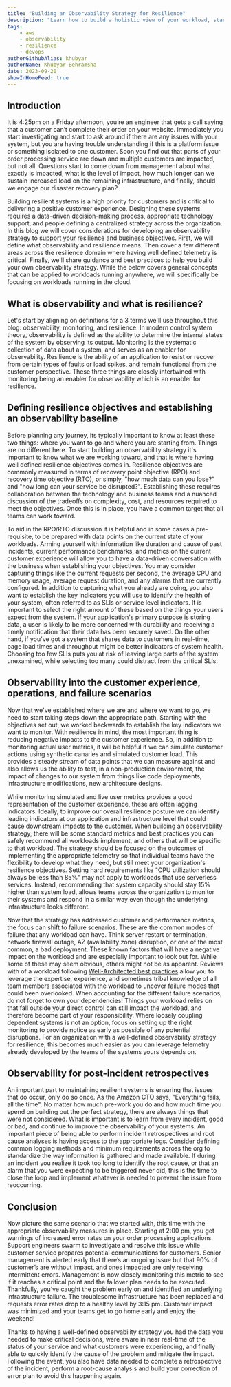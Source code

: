 ```yaml
---
title: "Building an Observability Strategy for Resilience"
description: "Learn how to build a holistic view of your workload, starting from the customer experience and diving down into the INFO logs of your application, all in service of improving your resilience posture. We define observability, monitoring, and resilience before unpacking the tightly coupled relationship between these three topics."
tags:
    - aws
    - observability
    - resilience
    - devops
authorGithubAlias: khubyar
authorName: Khubyar Behramsha
date: 2023-09-20
showInHomeFeed: true
---
```


## Introduction

It is 4:25pm on a Friday afternoon, you’re an engineer that gets a call saying that a customer can’t complete their order on your website. Immediately you start investigating and start to ask around if there are any issues with your system, but you are having trouble understanding if this is a platform issue or something isolated to one customer. Soon you find out that parts of your order processing service are down and multiple customers are impacted, but not all. Questions start to come down from management about what exactly is impacted, what is the level of impact, how much longer can we sustain increased load on the remaining infrastructure, and finally, should we engage our disaster recovery plan? 

Building resilient systems is a high priority for customers and is critical to delivering a positive customer experience. Designing these systems requires a data-driven decision-making process, appropriate technology support, and people defining a centralized strategy across the organization. In this blog we will cover considerations for developing an observability strategy to support your resilience and business objectives. First, we will define what observability and resilience means. Then cover a few different areas across the resilience domain where having well defined telemetry is critical. Finally, we'll share guidance and best practices to help you build your own observability strategy. While the below covers general concepts that can be applied to workloads running anywhere, we will specifically be focusing on workloads running in the cloud.

## What is observability and what is resilience?

Let's start by aligning on definitions for a 3 terms we'll use throughout this blog: observability, monitoring, and resilience. In modern control system theory, observability is defined as the ability to determine the internal states of the system by observing its output. Monitoring is the systematic collection of data about a system, and serves as an enabler for observability. Resilience is the ability of an application to resist or recover from certain types of faults or load spikes, and remain functional from the customer perspective. These three things are closely intertwined with monitoring being an enabler for observability which is an enabler for resilience.

## Defining resilience objectives and establishing an observability baseline 

Before planning any journey, its typically important to know at least these two things: where you want to go and where you are starting from. Things are no different here. To start building an observability strategy it's important to know what we are working toward, and that is where having well defined resilience objectives comes in. Resilience objectives are commonly measured in terms of recovery point objective (RPO) and recovery time objective (RTO), or simply, "how much data can you lose?" and "how long can your service be disrupted?". Establishing these requires collaboration between the technology and business teams and a nuanced discussion of the tradeoffs on complexity, cost, and resources required to meet the objectives. Once this is in place, you have a common target that all teams can work toward. 

To aid in the RPO/RTO discussion it is helpful and in some cases a pre-requisite, to be prepared with data points on the current state of your workloads. Arming yourself with information like duration and cause of past incidents, current performance benchmarks, and metrics on the current customer experience will allow you to have a data-driven conversation with the business when establishing your objectives. You may consider capturing things like the current requests per second, the average CPU and memory usage, average request duration, and any alarms that are currently configured. In addition to capturing what you already are doing, you also want to establish the key indicators you will use to identify the health of your system, often referred to as SLIs or service level indicators. It is important to select the right amount of these based on the things your users expect from the system. If your application's primary purpose is storing data, a user is likely to be more concerned with durability and receiving a timely notification that their data has been securely saved. On the other hand, if you've got a system that shares data to customers in real-time, page load times and throughput might be better indicators of system health. Choosing too few SLIs puts you at risk of leaving large parts of the system unexamined, while selecting too many could distract from the critical SLIs. 

## Observability into the customer experience, operations, and failure scenarios

Now that we've established where we are and where we want to go, we need to start taking steps down the appropriate path. Starting with the objectives set out, we worked backwards to establish the key indicators we want to monitor. With resilience in mind, the most important thing is reducing negative impacts to the customer experience. So, in addition to monitoring actual user metrics, it will be helpful if we can simulate customer actions using synthetic canaries and simulated customer load. This provides a steady stream of data points that we can measure against and also allows us the ability to test, in a non-production environment, the impact of changes to our system from things like code deployments, infrastructure modifications, new architecture designs. 

While monitoring simulated and live user metrics provides a good representation of the customer experience, these are often lagging indicators. Ideally, to improve our overall resilience posture we can identify leading indicators at our application and infrastructure level that could cause downstream impacts to the customer. When building an observability strategy, there will be some standard metrics and best practices you can safely recommend all workloads implement, and others that will be specific to that workload. The strategy should be focused on the outcomes of implementing the appropriate telemetry so that individual teams have the flexibility to develop what they need, but still meet your organization's resilience objectives. Setting hard requirements like "CPU utilization should always be less than 85%" may not apply to workloads that use serverless services. Instead, recommending that system capacity should stay 15% higher than system load, allows teams across the organization to monitor their systems and respond in a similar way even though the underlying infrastructure looks different.

Now that the strategy has addressed customer and performance metrics, the focus can shift to failure scenarios. These are the common modes of failure that any workload can have. Think server restart or termination, network firewall outage, AZ (availability zone) disruption, or one of the most common, a bad deployment. These known factors that will have a negative impact on the workload and are especially important to look out for. While some of these may seem obvious, others might not be as apparent. Reviews with of a workload following [Well-Architected best practices](https://docs.aws.amazon.com/wellarchitected/latest/reliability-pillar/welcome.html) allow you to leverage the expertise, experience, and sometimes tribal knowledge of all team members associated with the workload to uncover failure modes that could been overlooked. When accounting for the different failure scenarios, do not forget to own your dependencies! Things your workload relies on that fall outside your direct control can still impact the workload, and therefore become part of your responsibility. Where loosely coupling dependent systems is not an option, focus on setting up the right monitoring to provide notice as early as possible of any potential disruptions. For an organization with a well-defined observability strategy for resilience, this becomes much easier as you can leverage telemetry already developed by the teams of the systems yours depends on.

## Observability for post-incident retrospectives

An important part to maintaining resilient systems is ensuring that issues that do occur, only do so once. As the Amazon CTO says, "Everything fails, all the time". No matter how much pre-work you do and how much time you spend on building out the perfect strategy, there are always things that were not considered. What is important is to learn from every incident, good or bad, and continue to improve the observability of your systems. An important piece of being able to perform incident retrospectives and root cause analyses is having access to the appropriate logs. Consider defining common logging methods and minimum requirements across the org to standardize the way information is gathered and made available. If during an incident you realize it took too long to identify the root cause, or that an alarm that you were expecting to be triggered never did, this is the time to close the loop and implement whatever is needed to prevent the issue from reoccurring.

## Conclusion

Now picture the same scenario that we started with, this time with the appropriate observability measures in place. Starting at 2:00 pm, you get warnings of increased error rates on your order processing applications. Support engineers swarm to investigate and resolve this issue while customer service prepares potential communications for customers. Senior management is alerted early that there’s an ongoing issue but that 90% of customer’s are without impact, and ones impacted are only receiving intermittent errors. Management is now closely monitoring this metric to see if it reaches a critical point and the failover plan needs to be executed. Thankfully, you’ve caught the problem early on and identified an underlying infrastructure failure. The troublesome infrastructure has been replaced and requests error rates drop to a healthy level by 3:15 pm. Customer impact was minimized and your teams get to go home early and enjoy the weekend!

Thanks to having a well-defined observability strategy you had the data you needed to make critical decisions, were aware in near real-time of the status of your service and what customers were experiencing, and finally able to quickly identify the cause of the problem and mitigate the impact. Following the event, you also have data needed to complete a retrospective of the incident, perform a root-cause analysis and build your correction of error plan to avoid this happening again.
